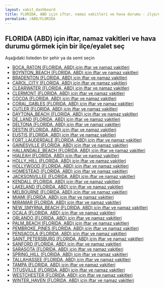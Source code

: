 ```yaml
---
layout: vakit_dashboard
title: FLORIDA, ABD için iftar, namaz vakitleri ve hava durumu - ilçe/eyalet seç
permalink: /ABD/FLORIDA
---
```


## FLORIDA (ABD) için iftar, namaz vakitleri ve hava durumu  görmek için bir ilçe/eyalet seç

Aşağıdaki listeden bir şehir ya da semt seçin

* [BOCA_RATON (FLORIDA, ABD) için iftar ve namaz vakitleri](/ABD/FLORIDA/BOCA_RATON)
* [BOYNTON_BEACH (FLORIDA, ABD) için iftar ve namaz vakitleri](/ABD/FLORIDA/BOYNTON_BEACH)
* [BRADENTON (FLORIDA, ABD) için iftar ve namaz vakitleri](/ABD/FLORIDA/BRADENTON)
* [CAROL_CITY (FLORIDA, ABD) için iftar ve namaz vakitleri](/ABD/FLORIDA/CAROL_CITY)
* [CLEARWATER (FLORIDA, ABD) için iftar ve namaz vakitleri](/ABD/FLORIDA/CLEARWATER)
* [CLERMONT (FLORIDA, ABD) için iftar ve namaz vakitleri](/ABD/FLORIDA/CLERMONT)
* [COCOA (FLORIDA, ABD) için iftar ve namaz vakitleri](/ABD/FLORIDA/COCOA)
* [CORAL_GABLES (FLORIDA, ABD) için iftar ve namaz vakitleri](/ABD/FLORIDA/CORAL_GABLES)
* [CUTLER (FLORIDA, ABD) için iftar ve namaz vakitleri](/ABD/FLORIDA/CUTLER)
* [DAYTONA_BEACH (FLORIDA, ABD) için iftar ve namaz vakitleri](/ABD/FLORIDA/DAYTONA_BEACH)
* [DE_LAND (FLORIDA, ABD) için iftar ve namaz vakitleri](/ABD/FLORIDA/DE_LAND)
* [DELTONA (FLORIDA, ABD) için iftar ve namaz vakitleri](/ABD/FLORIDA/DELTONA)
* [DESTIN (FLORIDA, ABD) için iftar ve namaz vakitleri](/ABD/FLORIDA/DESTIN)
* [EUSTIS (FLORIDA, ABD) için iftar ve namaz vakitleri](/ABD/FLORIDA/EUSTIS)
* [FORT_LAUDERDALE (FLORIDA, ABD) için iftar ve namaz vakitleri](/ABD/FLORIDA/FORT_LAUDERDALE)
* [GAINESVILLE (FLORIDA, ABD) için iftar ve namaz vakitleri](/ABD/FLORIDA/GAINESVILLE)
* [HALLANDALE_BEACH (FLORIDA, ABD) için iftar ve namaz vakitleri](/ABD/FLORIDA/HALLANDALE_BEACH)
* [HIALEAH (FLORIDA, ABD) için iftar ve namaz vakitleri](/ABD/FLORIDA/HIALEAH)
* [HOLLY_HILL (FLORIDA, ABD) için iftar ve namaz vakitleri](/ABD/FLORIDA/HOLLY_HILL)
* [HOLLYWOOD (FLORIDA, ABD) için iftar ve namaz vakitleri](/ABD/FLORIDA/HOLLYWOOD)
* [HOMESTEAD (FLORIDA, ABD) için iftar ve namaz vakitleri](/ABD/FLORIDA/HOMESTEAD)
* [JACKSONVILLEE (FLORIDA, ABD) için iftar ve namaz vakitleri](/ABD/FLORIDA/JACKSONVILLEE)
* [KENDALL (FLORIDA, ABD) için iftar ve namaz vakitleri](/ABD/FLORIDA/KENDALL)
* [LAKELAND (FLORIDA, ABD) için iftar ve namaz vakitleri](/ABD/FLORIDA/LAKELAND)
* [MELBOURNE (FLORIDA, ABD) için iftar ve namaz vakitleri](/ABD/FLORIDA/MELBOURNE)
* [MIAMI (FLORIDA, ABD) için iftar ve namaz vakitleri](/ABD/FLORIDA/MIAMI)
* [MIRAMAR (FLORIDA, ABD) için iftar ve namaz vakitleri](/ABD/FLORIDA/MIRAMAR)
* [NEW_SMYRNA_BEACH (FLORIDA, ABD) için iftar ve namaz vakitleri](/ABD/FLORIDA/NEW_SMYRNA_BEACH)
* [OCALA (FLORIDA, ABD) için iftar ve namaz vakitleri](/ABD/FLORIDA/OCALA)
* [ORLANDO (FLORIDA, ABD) için iftar ve namaz vakitleri](/ABD/FLORIDA/ORLANDO)
* [PALM_BEACH (FLORIDA, ABD) için iftar ve namaz vakitleri](/ABD/FLORIDA/PALM_BEACH)
* [PEMBROKE_PINES (FLORIDA, ABD) için iftar ve namaz vakitleri](/ABD/FLORIDA/PEMBROKE_PINES)
* [PENSACOLA (FLORIDA, ABD) için iftar ve namaz vakitleri](/ABD/FLORIDA/PENSACOLA)
* [SAINT_PETERSBURG (FLORIDA, ABD) için iftar ve namaz vakitleri](/ABD/FLORIDA/SAINT_PETERSBURG)
* [SANFORD (FLORIDA, ABD) için iftar ve namaz vakitleri](/ABD/FLORIDA/SANFORD)
* [SARASOTA (FLORIDA, ABD) için iftar ve namaz vakitleri](/ABD/FLORIDA/SARASOTA)
* [SPRING_HILL (FLORIDA, ABD) için iftar ve namaz vakitleri](/ABD/FLORIDA/SPRING_HILL)
* [TALLAHASSEE (FLORIDA, ABD) için iftar ve namaz vakitleri](/ABD/FLORIDA/TALLAHASSEE)
* [TAMPA (FLORIDA, ABD) için iftar ve namaz vakitleri](/ABD/FLORIDA/TAMPA)
* [TITUSVILLE (FLORIDA, ABD) için iftar ve namaz vakitleri](/ABD/FLORIDA/TITUSVILLE)
* [WESTCHESTER (FLORIDA, ABD) için iftar ve namaz vakitleri](/ABD/FLORIDA/WESTCHESTER)
* [WINTER_HAVEN (FLORIDA, ABD) için iftar ve namaz vakitleri](/ABD/FLORIDA/WINTER_HAVEN)

<script type="text/javascript">
  var GLOBAL_COUNTRY = 'ABD';
  var GLOBAL_CITY = 'FLORIDA';
  var GLOBAL_STATE = 'FLORIDA';
</script>
